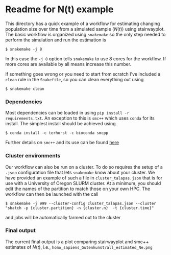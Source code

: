 # Readme for N(t) example
This directory has a quick example of a workflow for estimating changing 
population size over time from a simulated sample ($N(t)$) using
stairwayplot. The basic workflow is organized using `snakemake`
so the only step needed to perform the simulation and run 
the estimation is

`$ snakemake -j 8`

In this case the `-j 8` option tells `snakemake` to use 8 cores for 
the workflow. If more cores are available by all means increase this 
number.

If something goes wrong or you need to start from scratch I've
included a `clean` rule in the `Snakefile`, so you can clean 
everything out using

`$ snakemake clean`

### Dependencies
Most dependencies can be loaded in using `pip install -r requirements.txt`. An exception
to this is `smc++` which uses `conda` for its install. The simplest install should be 
achieved using

 `$ conda install -c terhorst -c bioconda smcpp`

Further details on `smc++` and its use can be found [here](https://github.com/popgenmethods/smcpp)

### Cluster environments
Our workflow can also be run on a cluster. To do so requires
the setup of a `.json` configuration file that lets `snakemake`
know about your cluster. We have provided an example of 
such a file in `cluster_talapas.json` that is for use with a
University of Oregon SLURM cluster. At a minimum, you should
edit the names of the partition to match those on your own HPC.
The workflow can then be launched with the call

`$ snakemake -j 999 --cluster-config cluster_talapas.json --cluster "sbatch -p {cluster.partition} -n {cluster.n}  -t {cluster.time}"`

and jobs will be automatically farmed out to the cluster

### Final output
The current final output is a plot comparing stairwayplot and smc++ estimates of $N(t)$, i.e., `homo_sapiens_Gutenkunst/all_estimated_Ne.png`  
